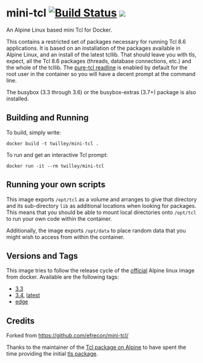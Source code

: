 

# mini-tcl [![Build Status](https://travis-ci.org/twilley/mini-tcl.svg?branch=master)](https://travis-ci.org/twilley/mini-tcl) [![](https://images.microbadger.com/badges/image/twilley/mini-tcl.svg)](http://microbadger.com/images/twilley/mini-tcl)
An Alpine Linux based mini Tcl for Docker.

This contains a restricted set of packages necessary for running Tcl 8.6
applications. It is based on an installation of the packages available in Alpine
Linux, and an install of the latest tcllib. That should leave you with tls,
expect, all the Tcl 8.6 packages (threads, database connections, etc.) and the
whole of the tcllib.  The [pure-tcl readline](http://wiki.tcl.tk/20215) is
enabled by default for the root user in the container so you will have a decent
prompt at the command line.

The busybox (3.3 through 3.6) or the busybox-extras (3.7+) package is also installed.

## Building and Running

To build, simply write:

    docker build -t twilley/mini-tcl .

To run and get an interactive Tcl prompt:

    docker run -it --rm twilley/mini-tcl

## Running your own scripts

This image exports `/opt/tcl` as a volume and arranges to give that
directory and its sub-directory `lib` as additional locations when
looking for packages.  This means that you should be able to mount
local directories onto `/opt/tcl` to run your own code within the
container.

Additionally, the image exports `/opt/data` to place random data that
you might wish to access from within the container.

## Versions and Tags

This image tries to follow the release cycle of the
[official](https://hub.docker.com/_/alpine/) Alpine linux image from docker.
Available are the following tags:

* [3.3](https://github.com/twilley/mini-tcl/blob/master/Dockerfile-3.3)
* [3.4](https://github.com/twilley/mini-tcl/blob/master/Dockerfile-3.4), [latest](https://github.com/twilley/mini-tcl/blob/master/Dockerfile)
* [edge](https://github.com/twilley/mini-tcl/blob/master/Dockerfile-edge)

## Credits

Forked from https://github.com/efrecon/mini-tcl/

Thanks to the maintainer of the [Tcl package on
Alpine](http://pkgs.alpinelinux.org/package/main/x86_64/tcl) to have spent the
time providing the initial [tls
package](http://pkgs.alpinelinux.org/package/testing/x86_64/tls).
